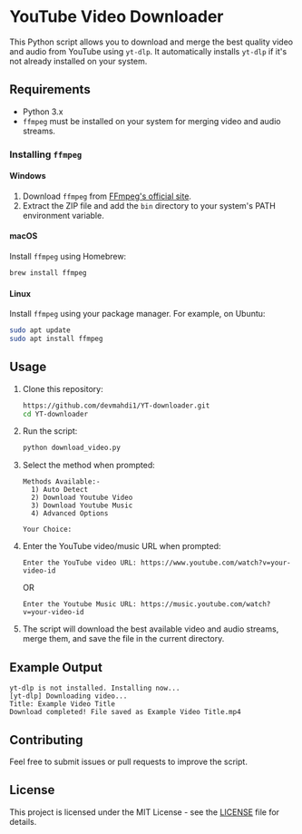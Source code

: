 
# YouTube Video Downloader

This Python script allows you to download and merge the best quality video and audio from YouTube using `yt-dlp`. It automatically installs `yt-dlp` if it's not already installed on your system.

## Requirements

- Python 3.x
- `ffmpeg` must be installed on your system for merging video and audio streams.

### Installing `ffmpeg`

#### Windows
1. Download `ffmpeg` from [FFmpeg's official site]([https://github.com/BtbN/FFmpeg-Builds/releases]).
2. Extract the ZIP file and add the `bin` directory to your system's PATH environment variable.

#### macOS
Install `ffmpeg` using Homebrew:
```bash
brew install ffmpeg
```

#### Linux
Install `ffmpeg` using your package manager. For example, on Ubuntu:
```bash
sudo apt update
sudo apt install ffmpeg
```

## Usage

1. Clone this repository:
   ```bash
   https://github.com/devmahdi1/YT-downloader.git
   cd YT-downloader
   ```

2. Run the script:
   ```bash
   python download_video.py
   ```

3. Select the method when prompted:
   ```
   Methods Available:-
     1) Auto Detect
     2) Download Youtube Video
     3) Download Youtube Music
     4) Advanced Options

   Your Choice:
   ```

4. Enter the YouTube video/music URL when prompted:
   ```
   Enter the YouTube video URL: https://www.youtube.com/watch?v=your-video-id
   ```
   OR
   ```
   Enter the Youtube Music URL: https://music.youtube.com/watch?v=your-video-id
   ```

5. The script will download the best available video and audio streams, merge them, and save the file in the current directory.

## Example Output

```
yt-dlp is not installed. Installing now...
[yt-dlp] Downloading video...
Title: Example Video Title
Download completed! File saved as Example Video Title.mp4
```

## Contributing

Feel free to submit issues or pull requests to improve the script.

## License

This project is licensed under the MIT License - see the [LICENSE](LICENSE) file for details.
